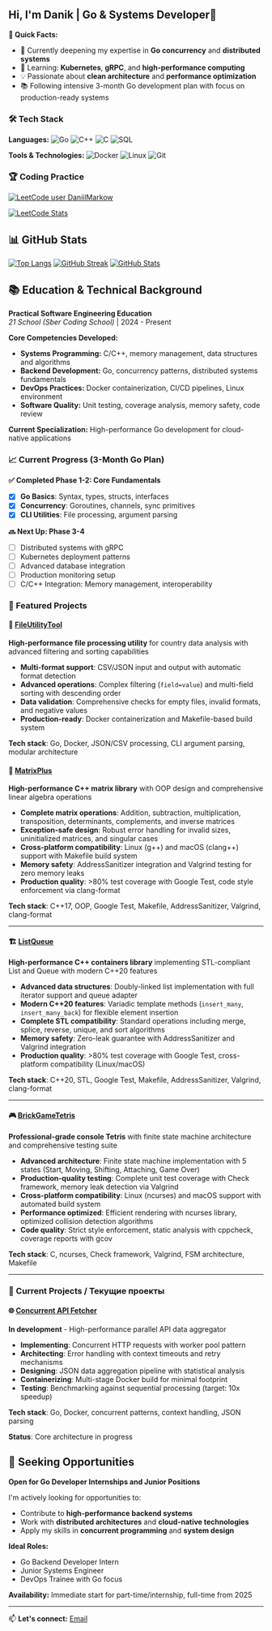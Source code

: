 ## Hi, I'm Danik | Go & Systems Developer👋

**🚀 Quick Facts:**
- 🔭 Currently deepening my expertise in **Go concurrency** and **distributed systems**
- 🌱 Learning: **Kubernetes**, **gRPC**, and **high-performance computing**
- 💡 Passionate about **clean architecture** and **performance optimization**
- 📚 Following intensive 3-month Go development plan with focus on production-ready systems

### 🛠️ Tech Stack
**Languages:** 
![Go](https://img.shields.io/badge/Go-00ADD8?style=for-the-badge&logo=go&logoColor=white)
![C++](https://img.shields.io/badge/C++-00599C?style=for-the-badge&logo=c%2B%2B&logoColor=white)
![C](https://img.shields.io/badge/C-A8B9CC?style=for-the-badge&logo=c&logoColor=black)
![SQL](https://img.shields.io/badge/SQL-4479A1?style=for-the-badge&logo=postgresql&logoColor=white)

**Tools & Technologies:**
![Docker](https://img.shields.io/badge/Docker-2496ED?style=for-the-badge&logo=docker&logoColor=white)
![Linux](https://img.shields.io/badge/Linux-FCC624?style=for-the-badge&logo=linux&logoColor=black)
![Git](https://img.shields.io/badge/Git-F05032?style=for-the-badge&logo=git&logoColor=white)

### 🏆 Coding Practice
[![LeetCode user DaniilMarkow](https://img.shields.io/badge/dynamic/json?style=for-the-badge&labelColor=black&color=%23ffa116&label=Solved&query=solvedOverTotal&url=https%3A%2F%2Fleetcode-badge.vercel.app%2Fapi%2Fusers%2FDaniilMarkow&logo=leetcode&logoColor=yellow)](https://leetcode.com/DaniilMarkow/)


[![LeetCode Stats](https://leetcard.jacoblin.cool/daniilmarkow?theme=dark&font=jetbrains_mono&ext=activity)](https://leetcode.com/u/daniilmarkow/)

## 📊 GitHub Stats

[![Top Langs](https://github-readme-stats.vercel.app/api/top-langs/?username=DaniilMarkow&layout=compact&theme=radical)](https://github.com/anuraghazra/github-readme-stats)
[![GitHub Streak](https://streak-stats.demolab.com/?user=DaniilMarkow&theme=radical)](https://git.io/streak-stats)
[![GitHub Stats](https://github-readme-stats.vercel.app/api?username=DaniilMarkow&show_icons=true&theme=radical)](https://github.com/anuraghazra/github-readme-stats)

## 📚 Education & Technical Background

**Practical Software Engineering Education**  
*21 School (Sber Coding School)* | 2024 - Present  

**Core Competencies Developed:**
- **Systems Programming:** C/C++, memory management, data structures and algorithms
- **Backend Development:** Go, concurrency patterns, distributed systems fundamentals
- **DevOps Practices:** Docker containerization, CI/CD pipelines, Linux environment
- **Software Quality:** Unit testing, coverage analysis, memory safety, code review

**Current Specialization:** 
High-performance Go development for cloud-native applications

### 📈 Current Progress (3-Month Go Plan)
**✅ Completed Phase 1-2: Core Fundamentals**
- [x] **Go Basics**: Syntax, types, structs, interfaces
- [x] **Concurrency**: Goroutines, channels, sync primitives  
- [x] **CLI Utilities**: File processing, argument parsing

**🔜 Next Up: Phase 3-4**
- [ ] Distributed systems with gRPC
- [ ] Kubernetes deployment patterns
- [ ] Advanced database integration
- [ ] Production monitoring setup
- [ ] C/C++ Integration: Memory management, interoperability

### 🎯 Featured Projects

#### 🌟 [FileUtilityTool ](https://github.com/DaniilMarkow/FileUtilityTool)
**High-performance file processing utility** for country data analysis with advanced filtering and sorting capabilities

- **Multi-format support**: CSV/JSON input and output with automatic format detection
- **Advanced operations**: Complex filtering (`field=value`) and multi-field sorting with descending order
- **Data validation**: Comprehensive checks for empty files, invalid formats, and negative values
- **Production-ready**: Docker containerization and Makefile-based build system

**Tech stack**: Go, Docker, JSON/CSV processing, CLI argument parsing, modular architecture

#### 🧮 [MatrixPlus](https://github.com/DaniilMarkow/MatrixPlus)
**High-performance C++ matrix library** with OOP design and comprehensive linear algebra operations

- **Complete matrix operations**: Addition, subtraction, multiplication, transposition, determinants, complements, and inverse matrices
- **Exception-safe design**: Robust error handling for invalid sizes, uninitialized matrices, and singular cases
- **Cross-platform compatibility**: Linux (g++) and macOS (clang++) support with Makefile build system
- **Memory safety**: AddressSanitizer integration and Valgrind testing for zero memory leaks
- **Production quality**: >80% test coverage with Google Test, code style enforcement via clang-format

**Tech stack**: C++17, OOP, Google Test, Makefile, AddressSanitizer, Valgrind, clang-format

---

#### 🏗️ [ListQueue](https://github.com/DaniilMarkow/ListQueue)
**High-performance C++ containers library** implementing STL-compliant List and Queue with modern C++20 features

- **Advanced data structures**: Doubly-linked list implementation with full iterator support and queue adapter
- **Modern C++20 features**: Variadic template methods (`insert_many`, `insert_many_back`) for flexible element insertion
- **Complete STL compatibility**: Standard operations including merge, splice, reverse, unique, and sort algorithms
- **Memory safety**: Zero-leak guarantee with AddressSanitizer and Valgrind integration
- **Production quality**: >80% test coverage with Google Test, cross-platform compatibility (Linux/macOS)

**Tech stack**: C++20, STL, Google Test, Makefile, AddressSanitizer, Valgrind, clang-format

---

#### 🎮 [BrickGameTetris](https://github.com/DaniilMarkow/BrickGameTetris)
**Professional-grade console Tetris** with finite state machine architecture and comprehensive testing suite

- **Advanced architecture**: Finite state machine implementation with 5 states (Start, Moving, Shifting, Attaching, Game Over)
- **Production-quality testing**: Complete unit test coverage with Check framework, memory leak detection via Valgrind
- **Cross-platform compatibility**: Linux (ncurses) and macOS support with automated build system
- **Performance optimized**: Efficient rendering with ncurses library, optimized collision detection algorithms
- **Code quality**: Strict style enforcement, static analysis with cppcheck, coverage reports with gcov

**Tech stack**: C, ncurses, Check framework, Valgrind, FSM architecture, Makefile

---

### 🔧 Current Projects / Текущие проекты

#### 🌐 [Concurrent API Fetcher](https://github.com/your-username/concurrent-api-fetcher) 
**In development** - High-performance parallel API data aggregator

- **Implementing**: Concurrent HTTP requests with worker pool pattern
- **Architecting**: Error handling with context timeouts and retry mechanisms  
- **Designing**: JSON data aggregation pipeline with statistical analysis
- **Containerizing**: Multi-stage Docker build for minimal footprint
- **Testing**: Benchmarking against sequential processing (target: 10x speedup)

**Tech stack**: Go, Docker, concurrent patterns, context handling, JSON parsing

**Status**: Core architecture in progress

## 🚀 Seeking Opportunities

**Open for Go Developer Internships and Junior Positions**

I'm actively looking for opportunities to:
- Contribute to **high-performance backend systems** 
- Work with **distributed architectures** and **cloud-native technologies**
- Apply my skills in **concurrent programming** and **system design**

**Ideal Roles:**
- Go Backend Developer Intern
- Junior Systems Engineer  
- DevOps Trainee with Go focus

**Availability:** Immediate start for part-time/internship, full-time from 2025

---

📫 **Let's connect:** [Email](danikmarkov467@gmail.com)
